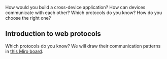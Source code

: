 How would you build a cross-device application? How can devices communicate with each other? Which protocols do you know? How do you choose the right one?

## Introduction to web protocols
Which protocols do you know? We will draw their communication patterns in [this Miro board](https://miro.com/app/board/o9J_lZaF1LU=/).